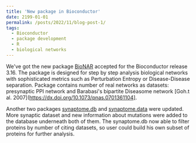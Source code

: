 ```yaml
---
title: 'New package in Bioconductor'
date: 2199-01-01
permalink: /posts/2022/11/blog-post-1/
tags:
  - Bioconductor
  - package development
  - R
  - biological networks
---
```


We've got the new package [BioNAR](https://bioconductor.org/packages/devel/bioc/html/BioNAR.html) accepted for the Bioconductor release 3.16. The package is designed for step by step analysis biological networks with sophisticated metrics such as Perturbation Entropy or Disease-Disease separation. Package contains number of real networks as datasets: presynaptic PPI network and Barabasi's bipartite Diseasome network [Goh.t al. 2007](https://dx.doi.org/10.1073/pnas.0701361104].

Another two packages [synaptome.db](https://bioconductor.org/packages/3.16/data/annotation/html/synaptome.db.html) and [synaptome.data](https://bioconductor.org/packages/3.16/data/annotation/html/synaptome.data.html) were updated. More synaptic dataset and new information about mutations were added to the database underneath both of them. The synaptome.db now able to filter proteins by number of citing datasets, so user could build his own subset of proteins for further analysis.